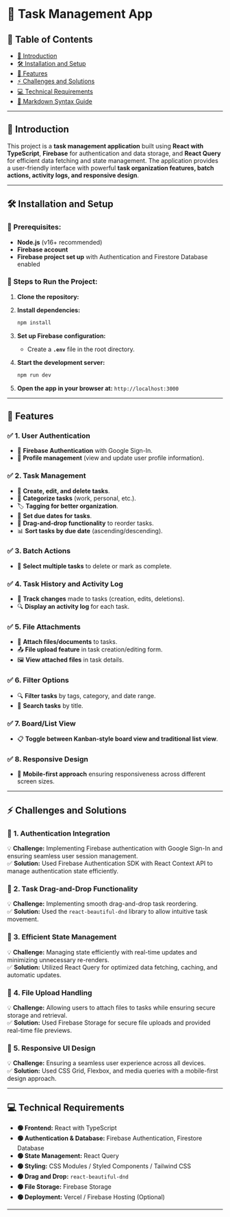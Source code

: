 # 📌 **Task Management App**

## 📜 **Table of Contents**
- [📖 Introduction](#-introduction)
- [🛠 Installation and Setup](#-installation-and-setup)
- [🚀 Features](#-features)
- [⚡ Challenges and Solutions](#-challenges-and-solutions)
- [💻 Technical Requirements](#-technical-requirements)
- [📜 Markdown Syntax Guide](#-markdown-syntax-guide)

---

## 📖 **Introduction**
This project is a **task management application** built using **React with TypeScript**, **Firebase** for authentication and data storage, and **React Query** for efficient data fetching and state management. The application provides a user-friendly interface with powerful **task organization features, batch actions, activity logs, and responsive design**.

---

## 🛠 **Installation and Setup**
### **📌 Prerequisites:**
- **Node.js** (v16+ recommended)
- **Firebase account**
- **Firebase project set up** with Authentication and Firestore Database enabled

### **📌 Steps to Run the Project:**
1. **Clone the repository:**

2. **Install dependencies:**
   ```sh
   npm install
   ```
3. **Set up Firebase configuration:**
   - Create a **`.env`** file in the root directory.
4. **Start the development server:**
   ```sh
   npm run dev
   ```
5. **Open the app in your browser at:** `http://localhost:3000`

---

## 🚀 **Features**

### ✅ **1. User Authentication**
- 🔐 **Firebase Authentication** with Google Sign-In.
- 👤 **Profile management** (view and update user profile information).

### ✅ **2. Task Management**
- 📌 **Create, edit, and delete tasks**.
- 📂 **Categorize tasks** (work, personal, etc.).
- 🏷️ **Tagging for better organization**.
- 📅 **Set due dates for tasks**.
- 🔄 **Drag-and-drop functionality** to reorder tasks.
- 📊 **Sort tasks by due date** (ascending/descending).

### ✅ **3. Batch Actions**
- 📌 **Select multiple tasks** to delete or mark as complete.

### ✅ **4. Task History and Activity Log**
- 📝 **Track changes** made to tasks (creation, edits, deletions).
- 🔍 **Display an activity log** for each task.

### ✅ **5. File Attachments**
- 📎 **Attach files/documents** to tasks.
- 📤 **File upload feature** in task creation/editing form.
- 🖼️ **View attached files** in task details.

### ✅ **6. Filter Options**
- 🔍 **Filter tasks** by tags, category, and date range.
- 🔎 **Search tasks** by title.

### ✅ **7. Board/List View**
- 📋 **Toggle between Kanban-style board view and traditional list view**.

### ✅ **8. Responsive Design**
- 📱 **Mobile-first approach** ensuring responsiveness across different screen sizes.

---

## ⚡ **Challenges and Solutions**

### 🔹 **1. Authentication Integration**
💡 **Challenge:** Implementing Firebase authentication with Google Sign-In and ensuring seamless user session management.  
✅ **Solution:** Used Firebase Authentication SDK with React Context API to manage authentication state efficiently.

### 🔹 **2. Task Drag-and-Drop Functionality**
💡 **Challenge:** Implementing smooth drag-and-drop task reordering.  
✅ **Solution:** Used the `react-beautiful-dnd` library to allow intuitive task movement.

### 🔹 **3. Efficient State Management**
💡 **Challenge:** Managing state efficiently with real-time updates and minimizing unnecessary re-renders.  
✅ **Solution:** Utilized React Query for optimized data fetching, caching, and automatic updates.

### 🔹 **4. File Upload Handling**
💡 **Challenge:** Allowing users to attach files to tasks while ensuring secure storage and retrieval.  
✅ **Solution:** Used Firebase Storage for secure file uploads and provided real-time file previews.

### 🔹 **5. Responsive UI Design**
💡 **Challenge:** Ensuring a seamless user experience across all devices.  
✅ **Solution:** Used CSS Grid, Flexbox, and media queries with a mobile-first design approach.

---

## 💻 **Technical Requirements**
- **🟢 Frontend:** React with TypeScript
- **🟢 Authentication & Database:** Firebase Authentication, Firestore Database
- **🟢 State Management:** React Query
- **🟢 Styling:** CSS Modules / Styled Components / Tailwind CSS
- **🟢 Drag and Drop:** `react-beautiful-dnd`
- **🟢 File Storage:** Firebase Storage
- **🟢 Deployment:** Vercel / Firebase Hosting (Optional)

---

